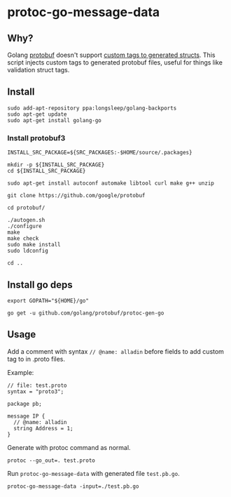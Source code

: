 # protoc-go-message-data

## Why?

Golang [protobuf](https://github.com/golang/protobuf) doesn't support
[custom tags to generated structs](https://github.com/golang/protobuf/issues/52). This
script injects custom tags to generated protobuf files, useful for
things like validation struct tags.

## Install

```
sudo add-apt-repository ppa:longsleep/golang-backports
sudo apt-get update
sudo apt-get install golang-go
```

### Install protobuf3
```
INSTALL_SRC_PACKAGE=${SRC_PACKAGES:-$HOME/source/.packages}

mkdir -p ${INSTALL_SRC_PACKAGE}
cd ${INSTALL_SRC_PACKAGE}

sudo apt-get install autoconf automake libtool curl make g++ unzip

git clone https://github.com/google/protobuf

cd protobuf/

./autogen.sh
./configure
make
make check
sudo make install
sudo ldconfig

cd ..
```

## Install go deps
```
export GOPATH="${HOME}/go"

go get -u github.com/golang/protobuf/protoc-gen-go
```

## Usage

Add a comment with syntax `// @name: alladin`
before fields to add custom tag to in .proto files.

Example:

```
// file: test.proto
syntax = "proto3";

package pb;

message IP {
  // @name: alladin
  string Address = 1;
}
```

Generate with protoc command as normal.

```
protoc --go_out=. test.proto
```

Run `protoc-go-message-data` with generated file `test.pb.go`.

```
protoc-go-message-data -input=./test.pb.go
```


